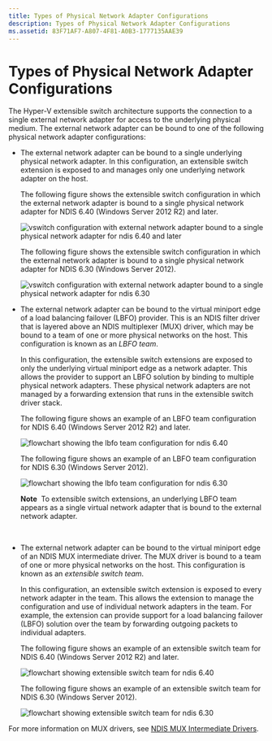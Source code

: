 ```yaml
---
title: Types of Physical Network Adapter Configurations
description: Types of Physical Network Adapter Configurations
ms.assetid: 83F71AF7-A807-4F81-A0B3-1777135AAE39
---
```


# Types of Physical Network Adapter Configurations


The Hyper-V extensible switch architecture supports the connection to a single external network adapter for access to the underlying physical medium. The external network adapter can be bound to one of the following physical network adapter configurations:

-   The external network adapter can be bound to a single underlying physical network adapter. In this configuration, an extensible switch extension is exposed to and manages only one underlying network adapter on the host.

    The following figure shows the extensible switch configuration in which the external network adapter is bound to a single physical network adapter for NDIS 6.40 (Windows Server 2012 R2) and later.

    ![vswitch configuration with external network adapter bound to a single physical network adapter for ndis 6.40 and later](images/vswitchsingle-ndis640.png)

    The following figure shows the extensible switch configuration in which the external network adapter is bound to a single physical network adapter for NDIS 6.30 (Windows Server 2012).

    ![vswitch configuration with external network adapter bound to a single physical network adapter for ndis 6.30](images/vswitchsingle.png)

-   The external network adapter can be bound to the virtual miniport edge of a load balancing failover (LBFO) provider. This is an NDIS filter driver that is layered above an NDIS multiplexer (MUX) driver, which may be bound to a team of one or more physical networks on the host. This configuration is known as an *LBFO team*.

    In this configuration, the extensible switch extensions are exposed to only the underlying virtual miniport edge as a network adapter. This allows the provider to support an LBFO solution by binding to multiple physical network adapters. These physical network adapters are not managed by a forwarding extension that runs in the extensible switch driver stack.

    The following figure shows an example of an LBFO team configuration for NDIS 6.40 (Windows Server 2012 R2) and later.

    ![flowchart showing the lbfo team configuration for ndis 6.40](images/vswitchteam3-ndis640.png)

    The following figure shows an example of an LBFO team configuration for NDIS 6.30 (Windows Server 2012).

    ![flowchart showing the lbfo team configuration for ndis 6.30](images/vswitchteam3.png)

    **Note**  To extensible switch extensions, an underlying LBFO team appears as a single virtual network adapter that is bound to the external network adapter.

     

-   The external network adapter can be bound to the virtual miniport edge of an NDIS MUX intermediate driver. The MUX driver is bound to a team of one or more physical networks on the host. This configuration is known as an *extensible switch team*.

    In this configuration, an extensible switch extension is exposed to every network adapter in the team. This allows the extension to manage the configuration and use of individual network adapters in the team. For example, the extension can provide support for a load balancing failover (LBFO) solution over the team by forwarding outgoing packets to individual adapters.

    The following figure shows an example of an extensible switch team for NDIS 6.40 (Windows Server 2012 R2) and later.

    ![flowchart showing extensible switch team for ndis 6.40](images/vswitchteam-ndis640.png)

    The following figure shows an example of an extensible switch team for NDIS 6.30 (Windows Server 2012).

    ![flowchart showing extensible switch team for ndis 6.30](images/vswitchteam.png)

For more information on MUX drivers, see [NDIS MUX Intermediate Drivers](ndis-mux-intermediate-drivers.md).

 

 





